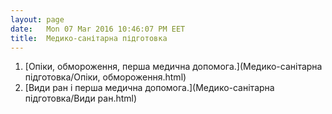 ```yaml
---
layout: page
date:   Mon 07 Mar 2016 10:46:07 PM EET
title:  Медико-санітарна підготовка
---
```


  1. [Опіки, обмороження, перша медична допомога.](Медико-санітарна підготовка/Опіки, обмороження.html)
  1. [Види ран і перша медична допомога.](Медико-санітарна підготовка/Види ран.html)
